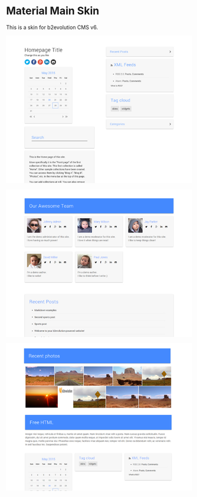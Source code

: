 # Material Main Skin

This is a skin for b2evolution CMS v6.

![disp=front](skinshot_1.jpg)

![disp=front](skinshot_2.jpg)

![disp=front](skinshot_3.jpg)

